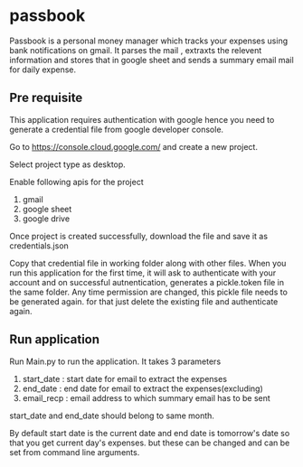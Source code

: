 # passbook
Passbook is a personal money manager which tracks your expenses using bank notifications on gmail. It parses the mail , extraxts the relevent information and stores that in google sheet and sends a summary email mail for daily expense.

## Pre requisite

This application requires authentication with google hence you need to generate a credential file from google developer console. 

Go to https://console.cloud.google.com/ and create a new project. 

Select project type as desktop.

Enable following apis for the project
1. gmail
2. google sheet
3. google drive

Once project is created successfully, download the file and save it as credentials.json

Copy that credential file in working folder along with other files. When you run this application for the first time, it will ask to authenticate with your account and on successful autnentication, generates a pickle.token file in the same folder.
Any time permission are changed, this pickle file needs to be generated again. for that just delete the existing file and authenticate again.

## Run application

Run Main.py to run the application. It takes 3 parameters

1. start_date : start date for email to extract the expenses
2. end_date : end date for email to extract the expenses(excluding)
3. email_recp : email address to which summary email has to be sent

start_date and end_date should belong to same month.

By default start date is the current date and end date is tomorrow's date so that you get current day's expenses. but these can be changed and can be set from command line arguments.







